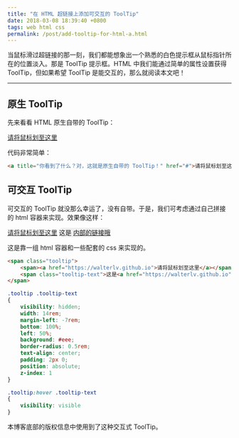 ```yaml
---
title: "在 HTML 超链接上添加可交互的 ToolTip"
date: 2018-03-08 18:39:40 +0800
tags: web html css
permalink: /post/add-tooltip-for-html-a.html
---
```


当鼠标滑过超链接的那一刻，我们都能想象出一个熟悉的白色提示框从鼠标指针所在的位置淡入。那是 ToolTip 提示框。HTML 中我们能通过简单的属性设置获得 ToolTip，但如果希望 ToolTip 是能交互的，那么就阅读本文吧！

---

<div id="toc"></div>

## 原生 ToolTip

先来看看 HTML 原生自带的 ToolTip：

<a title="你看到了什么？对，这就是原生自带的 ToolTip！" href="#">请将鼠标划至这里</a>

代码非常简单：

```html
<a title="你看到了什么？对，这就是原生自带的 ToolTip！" href="#">请将鼠标划至这里</a>
```

## 可交互 ToolTip

可交互的 ToolTip 就没那么幸运了，没有自带。于是，我们可考虑通过自己拼接的 html 容器来实现。效果像这样：

<span class="tooltip">
    <span><a href="https://walterlv.github.io">请将鼠标划至这里</a></span>
    <span class="tooltip-text" style="background:#eee;padding:2px 0;border-radius: 0.5rem;">这是 <a href="https://walterlv.github.io">内部的链接哦</a></span>
</span>

这是靠一组 html 容器和一些配套的 css 来实现的。

```html
<span class="tooltip">
    <span><a href="https://walterlv.github.io">请将鼠标划至这里</a></span>
    <span class="tooltip-text">这是<a href="https://walterlv.github.io">内部的链接哦</a></span>
</span>
```

```css
.tooltip .tooltip-text
{
    visibility: hidden;
    width: 14rem;
    margin-left: -7rem;
    bottom: 100%;
    left: 50%;
    background: #eee;
    border-radius: 0.5rem;
    text-align: center;
    padding: 2px 0;
    position: absolute;
    z-index: 1
}

.tooltip:hover .tooltip-text
{
    visibility: visible
}
```

本博客底部的版权信息中使用到了这种交互式 ToolTip。

